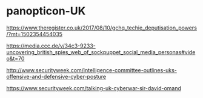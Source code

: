 # panopticon-UK

https://www.theregister.co.uk/2017/08/10/gchq_techie_deputisation_powers/?mt=1502354454035

https://media.ccc.de/v/34c3-9233-uncovering_british_spies_web_of_sockpuppet_social_media_personas#video&t=70

http://www.securityweek.com/intelligence-committee-outlines-uks-offensive-and-defensive-cyber-posture

https://www.securityweek.com/talking-uk-cyberwar-sir-david-omand
